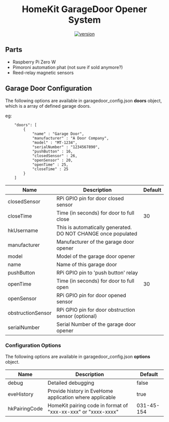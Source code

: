 <span align="center">

# HomeKit GarageDoor Opener System

[![version](https://img.shields.io/github/package-json/v/n0rt0nthec4t/garagedoor-accfactory)](https://img.shields.io/github/package-json/v/n0rt0nthec4t/garagedoor-accfactory)

</span>

## Parts

- Raspberry Pi Zero W
- Pimoroni automation phat (not sure if sold anymore?)
- Reed-relay magnetic sensors

## Garage Door Configuration

The following options are available in garagedoor_config.json **doors** object, which is a array of defined garage doors.

eg:
```
    "doors": [
        {
            "name" : "Garage Door",
            "manufacturer" : "A Door Company",
            "model" : "MT-1234",
            "serialNumber" : "1234567890",
            "pushButton" : 16,
            "closedSensor" : 26,
            "openSensor" : 20,
            "openTime" : 25,
            "closeTime" : 25
        }
    ]
```

| Name              | Description                                                                                   | Default    |
|-------------------|-----------------------------------------------------------------------------------------------|------------|
| closedSensor      | RPi GPIO pin for door closed sensor                                                           |            |
| closeTime         | Time (in seconds) for door to full close                                                      | 30         |
| hkUsername        | This is automatically generated. DO NOT CHANGE once populated                                 |            |
| manufacturer      | Manufacturer of the garage door opener                                                        |            |
| model             | Model of the garage door opener                                                               |            |
| name              | Name of this garage door                                                                      |            |
| pushButton        | RPi GPIO pin to 'push button' relay                                                           |            |
| openTime          | Time (in seconds) for door to full open                                                       | 30         |
| openSensor        | RPi GPIO pin for door opened sensor                                                           |            |
| obstructionSensor | RPi GPIO pin for door obstruction sensor (optional)                                           |            |
| serialNumber      | Serial Number of the garage door opener                                                       |            |

### Configuration Options

The following options are available in garagedoor_config.json **options** object.

| Name              | Description                                                                                   | Default    |
|-------------------|-----------------------------------------------------------------------------------------------|------------|
| debug             | Detailed debugging                                                                            | false      |
| eveHistory        | Provide history in EveHome application where applicable                                       | true       |
| hkPairingCode     | HomeKit pairing code in format of "xxx-xx-xxx" or "xxxx-xxxx"                                 | 031-45-154 |